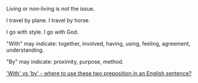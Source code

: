 Living or non-living is not the issue.

I travel by plane. I travel by horse.

I go with style. I go with God.

"With" may indicate: together, involved, having, using, feeling, agreement, understanding.

"By" may indicate: proximity, purpose, method.

['With' vs 'by' - where to use these two preposition in an English sentence?](https://english.stackexchange.com/questions/265340/with-vs-by-where-to-use-these-two-preposition-in-an-english-sentence#:~:text=%22With%22%20may%20indicate%3A%20together,%3A%20proximity%2C%20purpose%2C%20method.&text=One%20thing%20to%20understand%20is,way%20to%20parse%20their%20meaning.)
